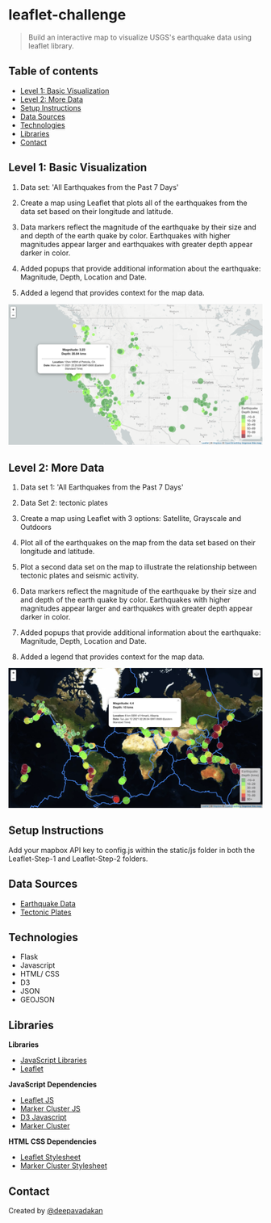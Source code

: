 # leaflet-challenge

>  Build an interactive  map to visualize USGS's earthquake data using leaflet library.


## Table of contents
* [Level 1: Basic Visualization](#Level-1)
* [Level 2: More Data](#Level-2)
* [Setup Instructions](#setup)
* [Data Sources](#data)
* [Technologies](#technologies)
* [Libraries](#libraries)
* [Contact](#Contact)


## Level 1: Basic Visualization

1.  Data set: 'All Earthquakes from the Past 7 Days'

2.  Create a map using Leaflet that plots all of the earthquakes from the data set based on their longitude and latitude.

3.  Data markers reflect the magnitude of the earthquake by their size and and depth of the earth quake by color. Earthquakes with higher magnitudes appear larger and earthquakes with greater depth appear darker in color.

4.  Added popups that provide additional information about the earthquake: Magnitude, Depth, Location and Date.

5.  Added a legend that provides context for the map data.

![Map 1](images/map1.png)


## Level 2: More Data

1.  Data set 1: 'All Earthquakes from the Past 7 Days'

2.  Data Set 2: tectonic plates

3.  Create a map using Leaflet with 3 options: Satellite, Grayscale and Outdoors

4.  Plot all of the earthquakes on the map from the data set based on their longitude and latitude.

5.  Plot a second data set on the map to illustrate the relationship between tectonic plates and seismic activity.

6.  Data markers reflect the magnitude of the earthquake by their size and and depth of the earth quake by color. Earthquakes with higher magnitudes appear larger and earthquakes with greater depth appear darker in color.

7.  Added popups that provide additional information about the earthquake: Magnitude, Depth, Location and Date.

8.  Added a legend that provides context for the map data.

![Map 2](images/map2.png)


## Setup Instructions
Add your mapbox API key to config.js within the static/js folder in both the Leaflet-Step-1 and Leaflet-Step-2 folders.


## Data Sources
- [Earthquake Data](https://earthquake.usgs.gov/earthquakes/feed/v1.0/summary/all_week.geojson)
- [Tectonic Plates](https://raw.githubusercontent.com/fraxen/tectonicplates/master/GeoJSON/PB2002_boundaries.json)

## Technologies
* Flask
* Javascript
* HTML/ CSS
* D3
* JSON
* GEOJSON

## Libraries 
**Libraries**
* [JavaScript Libraries](https://medium.com/javascript-in-plain-english/best-javascript-data-visualization-libraries-for-2020-15291919a176)
* [Leaflet](https://leafletjs.com/)

**JavaScript Dependencies**
* [Leaflet JS](https://unpkg.com/leaflet@1.6.0/dist/leaflet.js)
* [Marker Cluster JS](https://unpkg.com/leaflet.markercluster@1.0.3/dist/leaflet.markercluster.js)
* [D3 Javascript](https://cdnjs.cloudflare.com/ajax/libs/d3/4.2.3/d3.min.js)
* [Marker Cluster](https://unpkg.com/leaflet.markercluster@1.0.3/dist/leaflet.markercluster.js)

**HTML CSS Dependencies**
* [Leaflet Stylesheet](https://unpkg.com/leaflet@1.6.0/dist/leaflet.css)
* [Marker Cluster Stylesheet](https://unpkg.com/leaflet.markercluster@1.0.3/dist/MarkerCluster.css)

## Contact
Created by [@deepavadakan](https://github.com/)